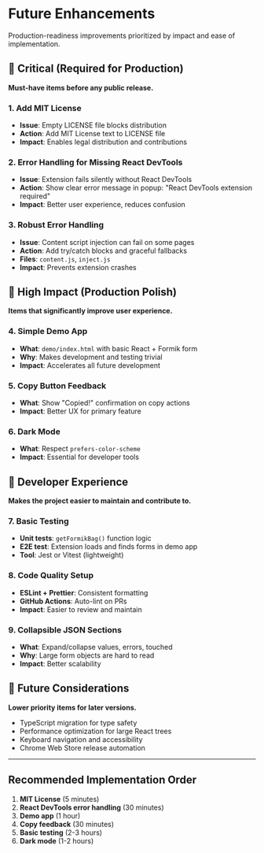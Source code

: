 # Future Enhancements

Production-readiness improvements prioritized by impact and ease of implementation.

## 🚨 Critical (Required for Production)

**Must-have items before any public release.**

### 1. Add MIT License
- **Issue**: Empty LICENSE file blocks distribution
- **Action**: Add MIT License text to LICENSE file
- **Impact**: Enables legal distribution and contributions

### 2. Error Handling for Missing React DevTools
- **Issue**: Extension fails silently without React DevTools
- **Action**: Show clear error message in popup: "React DevTools extension required"
- **Impact**: Better user experience, reduces confusion

### 3. Robust Error Handling
- **Issue**: Content script injection can fail on some pages
- **Action**: Add try/catch blocks and graceful fallbacks
- **Files**: `content.js`, `inject.js`
- **Impact**: Prevents extension crashes

## 🎯 High Impact (Production Polish)

**Items that significantly improve user experience.**

### 4. Simple Demo App
- **What**: `demo/index.html` with basic React + Formik form
- **Why**: Makes development and testing trivial
- **Impact**: Accelerates all future development

### 5. Copy Button Feedback
- **What**: Show "Copied!" confirmation on copy actions
- **Impact**: Better UX for primary feature

### 6. Dark Mode
- **What**: Respect `prefers-color-scheme`
- **Impact**: Essential for developer tools

## 🔧 Developer Experience

**Makes the project easier to maintain and contribute to.**

### 7. Basic Testing
- **Unit tests**: `getFormikBag()` function logic
- **E2E test**: Extension loads and finds forms in demo app
- **Tool**: Jest or Vitest (lightweight)

### 8. Code Quality Setup
- **ESLint + Prettier**: Consistent formatting
- **GitHub Actions**: Auto-lint on PRs
- **Impact**: Easier to review and maintain

### 9. Collapsible JSON Sections
- **What**: Expand/collapse values, errors, touched
- **Why**: Large form objects are hard to read
- **Impact**: Better scalability

## 🚀 Future Considerations

**Lower priority items for later versions.**

- TypeScript migration for type safety
- Performance optimization for large React trees
- Keyboard navigation and accessibility
- Chrome Web Store release automation

---

## Recommended Implementation Order

1. **MIT License** (5 minutes)
2. **React DevTools error handling** (30 minutes)
3. **Demo app** (1 hour)
4. **Copy feedback** (30 minutes)
5. **Basic testing** (2-3 hours)
6. **Dark mode** (1-2 hours)